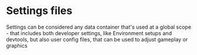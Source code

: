 # Settings files #

Settings can be considered any data container that's used at a global scope -
that includes both developer settings, like Environment setups and devtools,
but also user config files, that can be used to adjust gameplay or graphics
